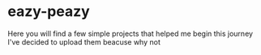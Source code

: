 # eazy-peazy
Here you will find a few simple projects that  helped me begin this journey
I've decided to upload them beacuse why not
